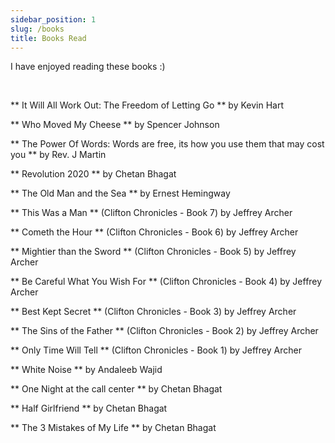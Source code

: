 ```yaml
---
sidebar_position: 1
slug: /books
title: Books Read
---
```


I have enjoyed reading these books :) 

<br />

** It Will All Work Out: The Freedom of Letting Go ** by Kevin Hart

** Who Moved My Cheese ** by Spencer Johnson

** The Power Of Words: Words are free, its how you use them that may cost you ** by Rev. J Martin

** Revolution 2020 ** by Chetan Bhagat

** The Old Man and the Sea **  by Ernest Hemingway

** This Was a Man ** (Clifton Chronicles - Book 7) by Jeffrey Archer

** Cometh the Hour ** (Clifton Chronicles - Book 6) by Jeffrey Archer 

** Mightier than the Sword ** (Clifton Chronicles - Book 5) by Jeffrey Archer 

** Be Careful What You Wish For **  (Clifton Chronicles - Book 4) by Jeffrey Archer 

** Best Kept Secret ** (Clifton Chronicles - Book 3) by Jeffrey Archer 

** The Sins of the Father ** (Clifton Chronicles - Book 2) by Jeffrey Archer 

** Only Time Will Tell ** (Clifton Chronicles - Book 1) by Jeffrey Archer 

** White Noise ** by Andaleeb Wajid

** One Night at the call center ** by Chetan Bhagat

** Half Girlfriend ** by Chetan Bhagat

** The 3 Mistakes of My Life ** by Chetan Bhagat
